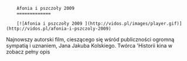 
        Afonia i pszczoły 2009 
        =============
        
        [![Afonia i pszczoły 2009 ](http://vidos.pl/images/player.gif)](http://vidos.pl/afonia-i-pszczoly-2009)
        
        
 Najnowszy autorski film, cieszącego się wśród publiczności ogromną sympatią i uznaniem, Jana Jakuba Kolskiego. Twórca 'Historii kina w zobacz pełny opis
    